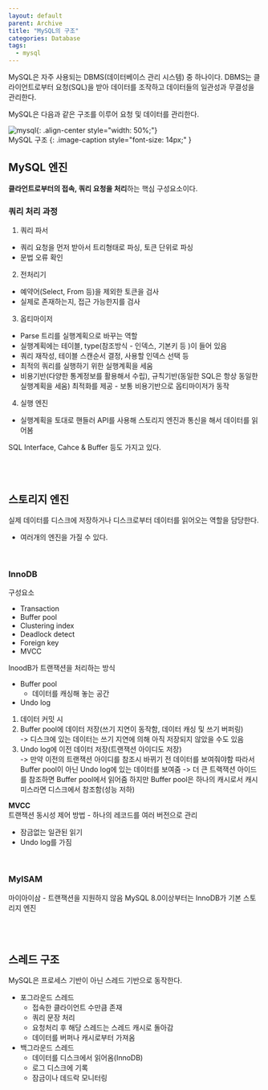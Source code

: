 ```yaml
---
layout: default
parent: Archive
title: "MySQL의 구조"
categories: Database
tags:
  - mysql
---  
```


MySQL은 자주 사용되는 DBMS(데이터베이스 관리 시스템) 중 하나이다. DBMS는 클라이언트로부터 요청(SQL)을 받아 데이터를 조작하고 데이터들의 일관성과 무결성을 관리한다.  

MySQL은 다음과 같은 구조를 이루어 요청 및 데이터를 관리한다.  

![mysql](https://github.com/kids-ground/mentos-backend/assets/52196792/497c2313-3356-4473-967a-b2731bd015af){: .align-center style="width: 50%;"}  
MySQL 구조
{: .image-caption style="font-size: 14px;" }  



## MySQL 엔진
**클라언트로부터의 접속, 쿼리 요청을 처리**하는 핵심 구성요소이다.  

### 쿼리 처리 과정
1. 쿼리 파서
  - 쿼리 요청을 먼저 받아서 트리형태로 파싱, 토큰 단위로 파싱
  - 문법 오류 확인
2. 전처리기
  - 예약어(Select, From 등)을 제외한 토큰을 검사
  - 실제로 존재하는지, 접근 가능한지를 검사
3. 옵티마이저
  - Parse 트리를 실행계획으로 바꾸는 역할
  - 실행계획에는 테이블, type(참조방식 - 인덱스, 기본키 등 )이 들어 있음
  - 쿼리 재작성, 테이블 스캔순서 결정, 사용할 인덱스 선택 등
  - 최적의 쿼리를 실행하기 위한 실행계획을 세움
  - 비용기반(다양한 통계정보를 활용해서 수립), 규칙기반(동일한 SQL은 항상 동일한 실행계획을 세움) 최적화를 제공 - 보통 비용기반으로 옵티마이저가 동작
4. 실행 엔진
  - 실행계획을 토대로 핸들러 API를 사용해 스토리지 엔진과 통신을 해서 데이터를 읽어봄

SQL Interface, Cahce & Buffer 등도 가지고 있다.


<br /><br />  

## 스토리지 엔진
실제 데이터를 디스크에 저장하거나 디스크로부터 데이터를 읽어오는 역할을 담당한다. 

- 여러개의 엔진을 가질 수 있다.

<br />  

### InnoDB
구성요소
- Transaction
- Buffer pool
- Clustering index
- Deadlock detect
- Foreign key
- MVCC 

InoodB가 트랜잭션을 처리하는 방식  
- Buffer pool
  - 데이터를 캐싱해 놓는 공간
- Undo log

1. 데이터 커밋 시
2. Buffer pool에 데이터 저장(쓰기 지연이 동작함, 데이터 캐싱 및 쓰기 버퍼링)  
-> 디스크에 있는 데이터는 쓰기 지연에 의해 아직 저장되지 않았을 수도 있음
3. Undo log에 이전 데이터 저장(트랜잭션 아이디도 저장)  
-> 만약 이전의 트랜잭션 아이디를 참조시 바뀌기 전 데이터를 보여줘야함 따라서 Buffer pool이 아닌 Undo log에 있는 데이터를 보여줌
-> 더 큰 트랙잭션 아이드를 참조하면 Buffer pool에서 읽어줌 하지만 Buffer pool은 하나의 캐시로서 캐시미스라면 디스크에서 참조함(성능 저하)

**MVCC**  
트랜잭션 동시성 제어 방법 - 하나의 레코드를 여러 버전으로 관리
- 잠금없는 일관된 읽기
- Undo log를 가짐

<br />  

### MyISAM
마이아이삼 - 트랜잭션을 지원하지 않음
MySQL 8.0이상부터는 InnoDB가 기본 스토리지 엔진


<br /><br />  

## 스레드 구조
MySQL은 프로세스 기반이 아닌 스레드 기반으로 동작한다.
- 포그라운드 스레드
  - 접속한 클라이언트 수만큼 존재
  - 쿼리 문장 처리
  - 요청처리 후 해당 스레드는 스레드 캐시로 돌아감
  - 데이터를 버퍼나 캐시로부터 가져옴
- 백그라운드 스레드
  - 데이터를 디스크에서 읽어옴(InnoDB)
  - 로그 디스크에 기록
  - 잠금이나 데드락 모니터링